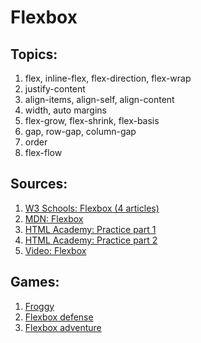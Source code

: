 # Flexbox

## Topics:

1. flex, inline-flex, flex-direction, flex-wrap
2. justify-content
3. align-items, align-self, align-content
4. width, auto margins
5. flex-grow, flex-shrink, flex-basis
6. gap, row-gap, column-gap
6. order
7. flex-flow


## Sources:

1. [W3 Schools: Flexbox (4 articles)](https://www.w3schools.com/css/css3_flexbox.asp)
2. [MDN: Flexbox](https://developer.mozilla.org/en-US/docs/Learn/CSS/CSS_layout/Flexbox)
3. [HTML Academy: Practice part 1](https://htmlacademy.ru/courses/96)
4. [HTML Academy: Practice part 2](https://htmlacademy.ru/courses/113)
5. [Video: Flexbox](https://www.youtube.com/watch?v=XXlw7TUxRVY)

## Games:

1. [Froggy](https://flexboxfroggy.com/)
2. [Flexbox defense](http://www.flexboxdefense.com/)
3. [Flexbox adventure](https://codingfantasy.com/games/flexboxadventure)

